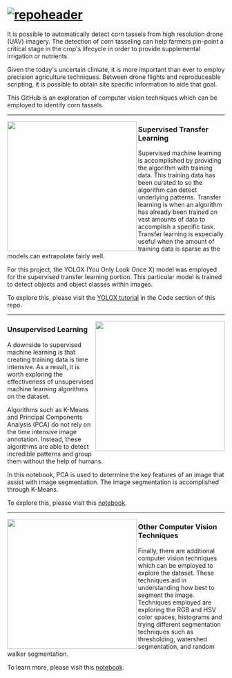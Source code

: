 # [![repoheader](https://github.umn.edu/petri142/Corn-Tasseling-Detection/blob/master/ReadMe%20Graphics/repoheader.png)](https://amberbenbow.com)

It is possible to automatically detect corn tassels from high resolution drone (UAV) imagery. The detection of corn tasseling can help farmers pin-point a critical stage in the crop\'s lifecycle in order to provide supplemental irrigation or nutrients. 

Given the today's uncertain climate, it is more important than ever to employ precision agriculture techniques. Between drone flights and reproduceable scripting, it is possible to obtain site specific information to aide that goal.

This GitHub is an exploration of computer vision techniques which can be employed to identify corn tassels.


  ---
 
<p>
  <a href="https://github.umn.edu/petri142/Corn-Tasseling-Detection/blob/master/Code/YOLOX_on_Corn_Tassels_Original_Tutorial.ipynb"><img width="300" align='left' src="https://github.umn.edu/petri142/Corn-Tasseling-Detection/blob/master/ReadMe%20Graphics/transferlearning.png"></a>
</p>
   
### Supervised Transfer Learning

Supervised machine learning is accomplished by providing the algorithm with training data. This training data has been curated to so the algorithm can detect underlying patterns. Transfer learning is when an algorithm has already been trained on vast amounts of data to accomplish a specific task. Transfer learning is especially useful when the amount of training data is sparse as the models can extrapolate fairly well.

For this project, the YOLOX (You Only Look Once X) model was employed for the supervised transfer learning portion. This particular model is trained to detect objects and object classes within images. 

To explore this, please visit the [YOLOX tutorial](https://github.umn.edu/petri142/Corn-Tasseling-Detection/blob/master/Code/YOLOX_on_Corn_Tassels_Original_Tutorial.ipynb) in the Code section of this repo.

 ---

<p>
  <a href="https://github.umn.edu/petri142/Corn-Tasseling-Detection/blob/master/Code/Corn%20Tassel%20Detection%20Techniques%2C%20part%202.ipynb"><img width="300" align='right' src="https://github.umn.edu/petri142/Corn-Tasseling-Detection/blob/master/ReadMe%20Graphics/kmeanscluster.jpg"></a>
</p>
 

### Unsupervised Learning

A downside to supervised machine learning is that creating training data is time intensive. As a result, it is worth exploring the effectiveness of unsupervised machine learning algorithms on the dataset. 

Algorithms such as K-Means and Principal Components Analysis (PCA) do not rely on the time intensive image annotation. Instead, these algorithms are able to detect incredible patterns and group them without the help of humans. 

In this notebook, PCA is used to determine the key features of an image that assist with image segmentation. The image segmentation is accomplished through K-Means. 

To explore this, please visit this [notebook](https://github.umn.edu/petri142/Corn-Tasseling-Detection/blob/master/Code/Corn%20Tassel%20Detection%20Techniques%2C%20part%202.ipynb).

---

<p>
  <a href="https://github.umn.edu/petri142/Corn-Tasseling-Detection/blob/master/Code/Corn%20Tassel%20Detection%20Techniques%2C%20part%201.ipynb"><img width="300" align='left' src="https://github.umn.edu/petri142/Corn-Tasseling-Detection/blob/master/ReadMe%20Graphics/tasselsegmentation.jpg"></a>
</p>

### Other Computer Vision Techniques

Finally, there are additional computer vision techniques which can be employed to explore the dataset. These techniques aid in understanding how best to segment the image. Techniques employed are exploring the RGB and HSV color spaces, histograms and trying different segmentation techniques such as thresholding, watershed segmentation, and random walker segmentation. 

To learn more, please visit this [notebook](https://github.umn.edu/petri142/Corn-Tasseling-Detection/blob/master/Code/Corn%20Tassel%20Detection%20Techniques%2C%20part%201.ipynb).
